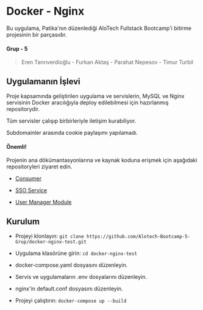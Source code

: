 # Docker - Nginx

Bu uygulama, Patika'nın düzenlediği AloTech Fullstack Bootcamp'i bitirme projesinin bir parçasıdır.

#### Grup - 5
> Eren Tanrıverdioğlu - Furkan Aktaş - Parahat Nepesov - Timur Turbil

## Uygulamanın İşlevi

Proje kapsamında geliştirilen uygulama ve servislerin, MySQL ve Nginx servisinin Docker aracılığıyla deploy edilebilmesi için hazırlanmış repositorydir.

Tüm servisler çalışıp birbirleriyle iletişim kurabiliyor.

Subdomainler arasında cookie paylaşımı yapılamadı.

#### Önemli!

Projenin ana dökümantasyonlarına ve kaynak koduna erişmek için aşağıdaki repositoryleri ziyaret edin.

- [Consumer](https://github.com/Alotech-Bootcamp-5-Grup/consumer)

- [SSO Service](https://github.com/Alotech-Bootcamp-5-Grup/sso-service)

- [User Manager Module](https://github.com/Alotech-Bootcamp-5-Grup/user-manager-module)

## Kurulum

* Projeyi klonlayın:
`git clone https://github.com/Alotech-Bootcamp-5-Grup/docker-nginx-test.git`

- Uygulama klasörüne girin:
`cd docker-nginx-test`

- docker-compose.yaml dosyasını düzenleyin.

- Servis ve uygulamaların .env dosyalarını düzenleyin.

- nginx'in default.conf dosyasını düzenleyin.

- Projeyi çalıştırın:
`docker-compose up --build`
